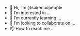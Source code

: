 - 👋 Hi, I’m @sakenuopeople
- 👀 I’m interested in ...
- 🌱 I’m currently learning ...
- 💞️ I’m looking to collaborate on ...
- 📫 How to reach me ...

<!---
sakenuopeople/sakenuopeople is a ✨ special ✨ repository because its `README.md` (this file) appears on your GitHub profile.
You can click the Preview link to take a look at your changes.
--->
